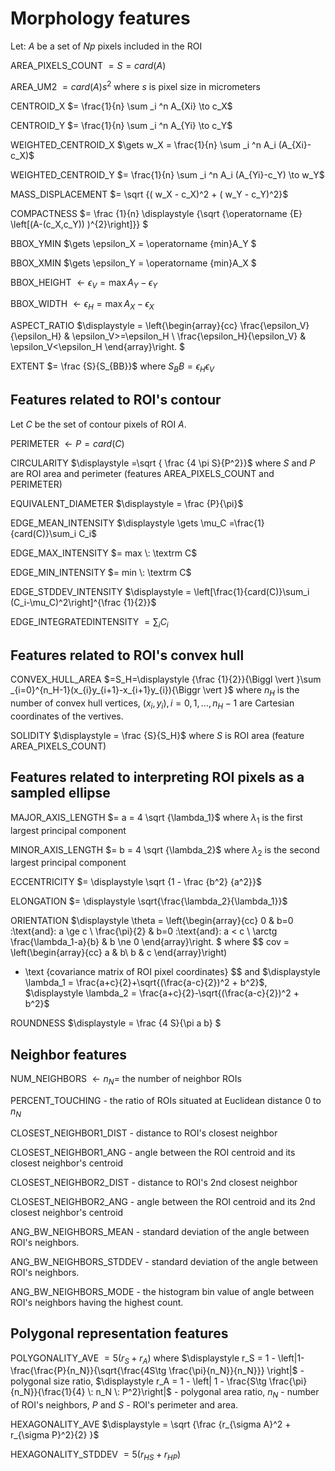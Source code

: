 # Morphology features

Let:
$A$ be a set of $Np$ pixels included in the ROI

AREA_PIXELS_COUNT $= S = card(A)$

AREA_UM2 $= card(A) s^2$ where $s$ is pixel size in micrometers 

CENTROID_X $= \frac{1}{n} \sum _i ^n  A_{Xi} \to c_X$

CENTROID_Y $=  \frac{1}{n} \sum _i ^n  A_{Yi} \to c_Y$

WEIGHTED_CENTROID_X $\gets w_X = \frac{1}{n} \sum _i ^n  A_i (A_{Xi}-c_X)$

WEIGHTED_CENTROID_Y $= \frac{1}{n} \sum _i ^n  A_i (A_{Yi}-c_Y) \to w_Y$

MASS_DISPLACEMENT $= \sqrt {( w_X - c_X)^2 + ( w_Y - c_Y)^2}$

COMPACTNESS $= \frac {1}{n} \displaystyle {\sqrt {\operatorname {E} \left[(A-(c_X,c_Y)) )^{2}\right]}} $

BBOX_YMIN $\gets \epsilon_X = \operatorname {min}A_Y $

BBOX_XMIN $\gets \epsilon_Y = \operatorname {min}A_X $

BBOX_HEIGHT $\gets \epsilon_V = \operatorname {max}A_Y - \epsilon_Y$

BBOX_WIDTH $\gets \epsilon_H = \operatorname {max}A_X - \epsilon_X$

ASPECT_RATIO $\displaystyle =
\left\{\begin{array}{cc} 
\frac{\epsilon_V}{\epsilon_H} & \epsilon_V>=\epsilon_H \\
\frac{\epsilon_H}{\epsilon_V} & \epsilon_V<\epsilon_H 
\end{array}\right.
$ 

EXTENT $= \frac {S}{S_{BB}}$ where $S_BB=\epsilon_H\epsilon_V$

## Features related to ROI's contour

Let $C$ be the set of contour pixels of ROI $A$. 

PERIMETER $\displaystyle \gets P = card(C)$ 

CIRCULARITY $\displaystyle =\sqrt { \frac {4 \pi S}{P^2}}$ where $S$ and $P$ are ROI area and perimeter (features AREA_PIXELS_COUNT and PERIMETER)

EQUIVALENT_DIAMETER $\displaystyle = \frac {P}{\pi}$

EDGE_MEAN_INTENSITY $\displaystyle \gets \mu_C =\frac{1}{card(C)}\sum_i C_i$

EDGE_MAX_INTENSITY $= max \: \textrm C$

EDGE_MIN_INTENSITY $= min \: \textrm C$

EDGE_STDDEV_INTENSITY $\displaystyle = \left[\frac{1}{card(C)}\sum_i (C_i-\mu_C)^2\right]^{\frac {1}{2}}$

EDGE_INTEGRATEDINTENSITY $\displaystyle = \sum _i {C_i}$ 


## Features related to ROI's convex hull
CONVEX_HULL_AREA $=S_H=\displaystyle {\frac {1}{2}}{\Biggl \vert }\sum _{i=0}^{n_H-1}(x_{i}y_{i+1}-x_{i+1}y_{i}){\Biggr \vert }$ where $n_H$ is the number of convex hull vertices, $\displaystyle {(x_i,y_i)}, i=0, 1, ..., n_H-1$ are Cartesian coordinates of the vertives.

SOLIDITY $\displaystyle = \frac {S}{S_H}$ where $S$ is ROI area (feature AREA_PIXELS_COUNT)

## Features related to interpreting ROI pixels as a sampled ellipse

MAJOR_AXIS_LENGTH $= a = 4 \sqrt {\lambda_1}$ where $\lambda_1$ is the first largest principal component 

MINOR_AXIS_LENGTH $= b = 4 \sqrt {\lambda_2}$ where $\lambda_2$ is the second largest principal component 

ECCENTRICITY $= \displaystyle \sqrt {1 - \frac {b^2} {a^2}}$

ELONGATION $= \displaystyle \sqrt{\frac{\lambda_2}{\lambda_1}}$

ORIENTATION 
$\displaystyle \theta =
\left\{\begin{array}{cc} 
0 & b=0 \:\text{and}\: a \ge c \\
\frac{\pi}{2} & b=0 \:\text{and}\: a < c \\
\arctg \frac{\lambda_1-a}{b} & b \ne 0
\end{array}\right.
$ 
where 
$$
cov = \left(\begin{array}{cc} 
a & b\\
b & c
\end{array}\right)
- \text {covariance matrix of ROI pixel coordinates}
$$
and 
$\displaystyle \lambda_1 = \frac{a+c}{2}+\sqrt{(\frac{a-c}{2})^2 + b^2}$, $\displaystyle \lambda_2 = \frac{a+c}{2}-\sqrt{(\frac{a-c}{2})^2 + b^2}$

ROUNDNESS $\displaystyle = \frac {4 S}{\pi a b} $

## Neighbor features
NUM_NEIGHBORS $\gets n_N=$ the number of neighbor ROIs 

PERCENT_TOUCHING - the ratio of ROIs situated at Euclidean distance 0 to $n_N$

CLOSEST_NEIGHBOR1_DIST - distance to ROI's closest neighbor

CLOSEST_NEIGHBOR1_ANG - angle between the ROI centroid and its closest neighbor's centroid

CLOSEST_NEIGHBOR2_DIST - distance to ROI's 2nd closest neighbor

CLOSEST_NEIGHBOR2_ANG - angle between the ROI centroid and its 2nd closest neighbor's centroid

ANG_BW_NEIGHBORS_MEAN - standard deviation of the angle between ROI's neighbors.

ANG_BW_NEIGHBORS_STDDEV - standard deviation of the angle between ROI's neighbors.

ANG_BW_NEIGHBORS_MODE - the histogram bin value of angle between ROI's neighbors having the highest count.

## Polygonal representation features

POLYGONALITY_AVE $\displaystyle = 5 (r_S + r_A)$ where $\displaystyle r_S = 1 - \left|1-\frac{\frac{P}{n_N}}{\sqrt{\frac{4S\tg \frac{\pi}{n_N}}{n_N}}} \right|$ - polygonal size ratio, $\displaystyle r_A = 1 - \left| 1 - \frac{S\tg \frac{\pi}{n_N}}{\frac{1}{4} \: n_N \: P^2}\right|$ - polygonal area ratio, $n_N$ - number of ROI's neighbors, $P$ and $S$ - ROI's perimeter and area.

HEXAGONALITY_AVE $\displaystyle = \sqrt {\frac {r_{\sigma A}^2 + r_{\sigma P}^2}{2} }$

HEXAGONALITY_STDDEV $\displaystyle = 5 (r_{HS} + r_{HP})$
